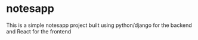 # notesapp

This is a simple notesapp project built using python/django for the backend and React for the frontend
